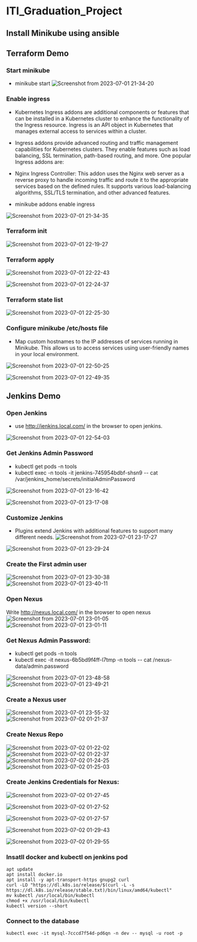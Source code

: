 # ITI_Graduation_Project

## Install Minikube using ansible

## Terraform Demo


### Start minikube 
- minikube start
![Screenshot from 2023-07-01 21-34-20](https://github.com/NadaMarei/ITI-Graduation-Project/assets/118731723/85a50c66-ec63-49fe-9ff4-030cecc2d226)

### Enable ingress
- Kubernetes Ingress addons are additional components or features that can be installed in a Kubernetes cluster to enhance the functionality of the Ingress resource. Ingress is an API object in Kubernetes that manages external access to services within a cluster.


- Ingress addons provide advanced routing and traffic management capabilities for Kubernetes clusters. They enable features such as load balancing, SSL termination, path-based routing, and more. One popular Ingress addons are:

- Nginx Ingress Controller: This addon uses the Nginx web server as a reverse proxy to handle incoming traffic and route it to the appropriate services based on the defined rules. It supports various load-balancing algorithms, SSL/TLS termination, and other advanced features.

- minikube addons enable ingress

![Screenshot from 2023-07-01 21-34-35](https://github.com/NadaMarei/ITI-Graduation-Project/assets/118731723/74ee1f12-4fee-475a-b772-e93b9c4a4d6a)

### Terraform init
![Screenshot from 2023-07-01 22-19-27](https://github.com/NadaMarei/ITI-Graduation-Project/assets/118731723/4070cbcd-4f65-4164-971e-07aaf21760c1)


### Terraform apply
![Screenshot from 2023-07-01 22-22-43](https://github.com/NadaMarei/ITI-Graduation-Project/assets/118731723/9570634a-b8e0-4beb-a4d2-6d638157ae39)

![Screenshot from 2023-07-01 22-24-37](https://github.com/NadaMarei/ITI-Graduation-Project/assets/118731723/b31f2c4d-b13b-430c-a356-f1112e1d3f01)

### Terraform state list
![Screenshot from 2023-07-01 22-25-30](https://github.com/NadaMarei/ITI-Graduation-Project/assets/118731723/c4b5ca11-4cfd-4281-b4c4-626483cac07d)

### Configure minikube /etc/hosts file
- Map custom hostnames to the IP addresses of services running in Minikube. This allows us to access services using user-friendly names in your local environment.

![Screenshot from 2023-07-01 22-50-25](https://github.com/NadaMarei/ITI-Graduation-Project/assets/118731723/f7bb9cfb-6b81-4a06-8f46-d6fc4bfbdc0d)

![Screenshot from 2023-07-01 22-49-35](https://github.com/NadaMarei/ITI-Graduation-Project/assets/118731723/0c029703-f3ea-421f-abba-66c8f65bea59)




## Jenkins Demo 


### Open Jenkins 
- use http://jenkins.local.com/ in the browser to open jenkins.

![Screenshot from 2023-07-01 22-54-03](https://github.com/NadaMarei/ITI-Graduation-Project/assets/118731723/08ff8c3b-d8b4-4705-af81-2b1a2cf195f1)



### Get Jenkins Admin Password 
- kubectl get pods -n tools
- kubectl exec -n tools -it jenkins-745954bdbf-shsn9 -- cat /var/jenkins_home/secrets/initialAdminPassword

![Screenshot from 2023-07-01 23-16-42](https://github.com/NadaMarei/ITI-Graduation-Project/assets/118731723/d2f88c1b-b399-4ae3-8ed6-d4986e9603cc)

![Screenshot from 2023-07-01 23-17-08](https://github.com/NadaMarei/ITI-Graduation-Project/assets/118731723/d313e039-defe-42dc-89f6-365e3329758a)

### Customize Jenkins
- Plugins extend Jenkins with additional features to support many different needs.
![Screenshot from 2023-07-01 23-17-27](https://github.com/NadaMarei/ITI-Graduation-Project/assets/118731723/7c5591ad-88e1-44e0-a1b7-7014d64bf379)

![Screenshot from 2023-07-01 23-29-24](https://github.com/NadaMarei/ITI-Graduation-Project/assets/118731723/5e9a0193-3261-40e6-8223-6b908ebf9f54)


### Create the First admin user
![Screenshot from 2023-07-01 23-30-38](https://github.com/NadaMarei/ITI-Graduation-Project/assets/118731723/8122370a-0a51-4173-9fbe-089f616cfbed)
![Screenshot from 2023-07-01 23-40-11](https://github.com/NadaMarei/ITI-Graduation-Project/assets/118731723/799fa1be-207f-4812-b206-e94505e6a2c0)


### Open Nexus
Write http://nexus.local.com/ in the browser to open nexus
![Screenshot from 2023-07-01 23-01-05](https://github.com/NadaMarei/ITI-Graduation-Project/assets/118731723/5883d678-fcf2-4249-84b8-4007f91e7063)
![Screenshot from 2023-07-01 23-01-11](https://github.com/NadaMarei/ITI-Graduation-Project/assets/118731723/0284b0fb-8628-4f2f-9acb-7b3514046c2c)




### Get Nexus Admin Password:
- kubectl get pods -n tools
- kubectl exec -it nexus-6b5bd9f4ff-l7tmp -n tools -- cat /nexus-data/admin.password

![Screenshot from 2023-07-01 23-48-58](https://github.com/NadaMarei/ITI-Graduation-Project/assets/118731723/ee4b062f-13ed-43e4-8a73-e742cbbc1d8b)
![Screenshot from 2023-07-01 23-49-21](https://github.com/NadaMarei/ITI-Graduation-Project/assets/118731723/05c1097e-001c-46af-8dad-40f677eaa09c)




### Create a Nexus user 
![Screenshot from 2023-07-01 23-55-32](https://github.com/NadaMarei/ITI-Graduation-Project/assets/118731723/940dca02-628b-4fab-b703-67d8c8c748e6)
![Screenshot from 2023-07-02 01-21-37](https://github.com/NadaMarei/ITI-Graduation-Project/assets/118731723/fb55edf7-8dd4-46cf-9a8c-c79d67918fba)



### Create Nexus Repo
![Screenshot from 2023-07-02 01-22-02](https://github.com/NadaMarei/ITI-Graduation-Project/assets/118731723/64da8290-c64d-4502-a9d4-af292fd9eafa)
![Screenshot from 2023-07-02 01-22-37](https://github.com/NadaMarei/ITI-Graduation-Project/assets/118731723/0ba716af-97e0-4620-9d14-2fd78405da7f)
![Screenshot from 2023-07-02 01-24-25](https://github.com/NadaMarei/ITI-Graduation-Project/assets/118731723/dfda3c60-c09b-4cb8-b168-d3ac3b187041)
![Screenshot from 2023-07-02 01-25-03](https://github.com/NadaMarei/ITI-Graduation-Project/assets/118731723/147dec32-369f-4c91-b089-f2c0c6303c13)



### Create Jenkins Credentials for Nexus:
![Screenshot from 2023-07-02 01-27-45](https://github.com/NadaMarei/ITI-Graduation-Project/assets/118731723/df26675a-9ec2-44ef-bdc7-73589ce7eeef)

![Screenshot from 2023-07-02 01-27-52](https://github.com/NadaMarei/ITI-Graduation-Project/assets/118731723/40e785a6-9da8-4a40-be4e-03f0cf3e61a3)

![Screenshot from 2023-07-02 01-27-57](https://github.com/NadaMarei/ITI-Graduation-Project/assets/118731723/3c400c4d-64f1-41ea-8271-087f5accfb14)

![Screenshot from 2023-07-02 01-29-43](https://github.com/NadaMarei/ITI-Graduation-Project/assets/118731723/cac7fd09-59ba-4cd9-b8b5-66cc09bb8bb3)

![Screenshot from 2023-07-02 01-29-55](https://github.com/NadaMarei/ITI-Graduation-Project/assets/118731723/e4e7c5f1-6c87-4882-8dd9-806a42ed534c)

### Insatll docker and kubectl on jenkins pod
```
apt update
apt install docker.io
apt install -y apt-transport-https gnupg2 curl
curl -LO "https://dl.k8s.io/release/$(curl -L -s https://dl.k8s.io/release/stable.txt)/bin/linux/amd64/kubectl"
mv kubectl /usr/local/bin/kubectl
chmod +x /usr/local/bin/kubectl
kubectl version --short

```



### Connect to the database
`kubectl exec -it mysql-7cccd7f54d-pd6qn -n dev -- mysql -u root -p`




















